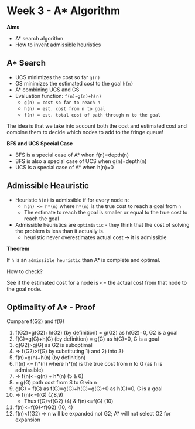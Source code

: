 # Week 3 - A* Algorithm

**Aims**

- A* search algorithm 
- How to invent admissible heuristics

## A* Search

- UCS minimizes the cost so far `g(n)`
- GS minimizes the estimated cost to the goal `h(n)`
- A* combining UCS and GS
- Evaluation function: `f(n)=g(n)+h(n)`
	- `g(n) = cost so far to reach n`
	- `h(n) = est. cost from n to goal`
	- `f(n) = est. total cost of path through n to the goal`

The idea is that we take into account both the cost and estimated cost and combine them to decide which nodes to add to the fringe queue!

**BFS and UCS Special Case**

- BFS is a special case of A* when f(n)=depth(n)
- BFS is also a special case of UCS when g(n)=depth(n)
- UCS is a special case of A* when h(n)=0

## Admissible Heauristic 

- Heuristic `h(n)` is admissible if for every node n:
	- `h(n) <= h*(n)` where `h*(n)` is the true cost to reach a goal from `n`
	- The estimate to reach the goal is smaller or equal to the true cost to reach the goal
- Admissible heuristics are `optimistic` - they think that the cost of solving the problem is less than it actually is.
	- heuristic never overestimates actual cost -> it is admissible

**Theorem**

If `h` is an `admissible heuristic` than A* is complete and optimal.

How to check?

See if the estimated cost for a node is <= the actual cost from that node to the goal node.

## Optimality of A* - Proof

Compare f(G2) and f(G)

1. f(G2)=g(G2)+h(G2) (by definition) = g(G2) as h(G2)=0, G2 is a goal
2. f(G)=g(G)+h(G) (by definition) = g(G) as h(G)=0, G is a goal
3. g(G2)>g(G) as G2 is suboptimal
4. => f(G2)>f(G) by substituting 1) and 2) into 3)
5. f(n)=g(n)+h(n) (by definition)
6. h(n) <= h*(n) where h*(n) is the true cost from n to G (as h is admissible)
7. => f(n)<=g(n) + h*(n) (5 & 6)
8. = g(G) path cost from S to G via n
9. g(G) = f(G) as f(G)=g(G)+h(G)=g(G)+0 as h(G)=0, G is a goal 
10. => f(n)<=f(G) (7,8,9)
	- Thus f(G)<f(G2) (4) & f(n)<=f(G) (10)
11. f(n)<=f(G)<f(G2) (10, 4)
12. f(n)<f(G2) => n will be expanded not G2; A* will not select G2 for expansion